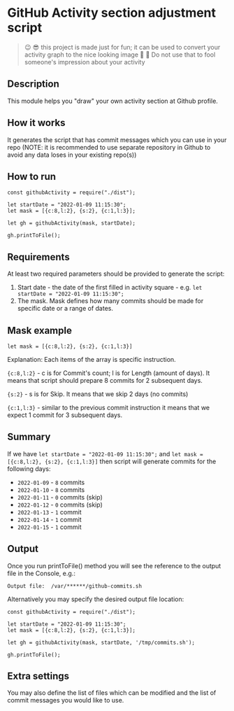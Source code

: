 # GitHub Activity section adjustment script

>  :wink: :sunglasses: this project is made just for fun; it can be used to convert your activity
>  graph to the nice looking image :candy:
>  :monocle_face: Do not use that to fool someone's impression about your activity

## Description

This module helps you "draw" your own activity section at Github profile.

## How it works

It generates the script that has commit messages which you can use in your repo (NOTE: it is recommended to use separate repository in Github to avoid any data loses in your existing repo(s))

## How to run

```
const githubActivity = require("./dist");

let startDate = "2022-01-09 11:15:30";
let mask = [{c:8,l:2}, {s:2}, {c:1,l:3}];

let gh = githubActivity(mask, startDate);

gh.printToFile();
```

## Requirements

At least two required parameters should be provided to generate the script:

1. Start date - the date of the first filled in activity square - e.g. `let startDate = "2022-01-09 11:15:30";`
2. The mask. Mask defines how many commits should be made for specific date or a range of dates.


## Mask example

`let mask = [{c:8,l:2}, {s:2}, {c:1,l:3}]`

Explanation: Each items of the array is specific instruction. 

`{c:8,l:2}` - c is for Commit's count; l is for Length (amount of days). It means that script should prepare 8 commits for 2 subsequent days.

`{s:2}` - s is for Skip. It means that we skip 2 days (no commits)

`{c:1,l:3}` - similar to the previous commit instruction it means that we expect 1 commit for 3 subsequent days.

## Summary

If we have `let startDate = "2022-01-09 11:15:30";` and `let mask = [{c:8,l:2}, {s:2}, {c:1,l:3}]` then script will generate commits for the following days:

- `2022-01-09` - `8` commits
- `2022-01-10` - `8` commits
- `2022-01-11` - `0` commits (skip)
- `2022-01-12` - `0` commits (skip)
- `2022-01-13` - `1` commit
- `2022-01-14` - `1` commit
- `2022-01-15` - `1` commit

## Output

Once you run printToFile() method you will see the reference to the output file in the Console, e.g.:

`Output file:  /var/******/github-commits.sh`

Alternatively you may specify the desired output file location:

```
const githubActivity = require("./dist");

let startDate = "2022-01-09 11:15:30";
let mask = [{c:8,l:2}, {s:2}, {c:1,l:3}];

let gh = githubActivity(mask, startDate, '/tmp/commits.sh');

gh.printToFile();
```

## Extra settings

You may also define the list of files which can be modified and the list of commit messages you would like to use.